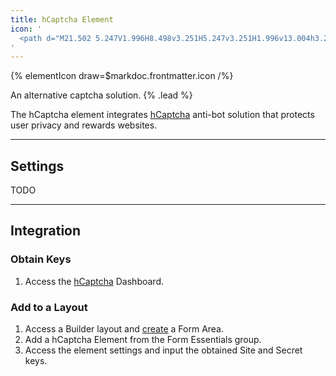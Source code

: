 ```yaml
---
title: hCaptcha Element
icon: '
  <path d="M21.502 5.247V1.996H8.498v3.251H5.247v3.251H1.996v13.004h3.251v3.251h3.251v3.251h13.004v-3.251h3.251v-3.251h3.251V8.498h-3.251V5.247h-3.251Zm-10.946 8.727.906-2.027c.33-.52.286-1.157-.075-1.518a.923.923 0 0 0-.159-.127 1.002 1.002 0 0 0-.837-.098 1.368 1.368 0 0 0-.754.584c-.174.279-1.241 2.894-1.702 4.194-.462 1.301-.277 3.686 1.502 5.469 1.887 1.887 4.62 2.318 6.363 1.01.073-.036.141-.081.204-.133l5.371-4.484c.26-.216.647-.66.3-1.167-.338-.495-.979-.158-1.24.009l-3.091 2.247a.14.14 0 0 1-.2-.023c-.078-.096-.092-.352.031-.453l4.738-4.021c.409-.369.467-.905.135-1.272-.324-.36-.837-.349-1.25.023l-4.266 3.335a.194.194 0 0 1-.12.043.191.191 0 0 1-.153-.079c-.084-.094-.116-.255-.022-.35l4.832-4.688a.95.95 0 0 0 .047-1.334.904.904 0 0 0-.656-.281.958.958 0 0 0-.678.27l-4.937 4.637c-.118.118-.349 0-.377-.138a.148.148 0 0 1 .042-.138l3.779-4.303a.933.933 0 0 0 .296-.681.937.937 0 0 0-.932-.931.931.931 0 0 0-.678.294l-5.731 6.335c-.205.206-.508.216-.651.097a.217.217 0 0 1-.037-.301Z" fill="none"/>
'
---
```


{% elementIcon draw=$markdoc.frontmatter.icon /%}

An alternative captcha solution. {% .lead %}

The hCaptcha element integrates [hCaptcha](https://www.hcaptcha.com/) anti-bot solution that protects user privacy and rewards websites.

---

## Settings

TODO

---

## Integration

### Obtain Keys

1. Access the [hCaptcha](https://www.hcaptcha.com/) Dashboard.

### Add to a Layout

1. Access a Builder layout and [create](../../setup#creating-a-form) a Form Area.
1. Add a hCaptcha Element from the Form Essentials group.
1. Access the element settings and input the obtained Site and Secret keys.
